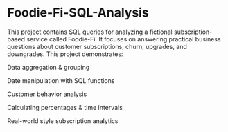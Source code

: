# Foodie-Fi-SQL-Analysis
This project contains SQL queries for analyzing a fictional subscription-based service called Foodie-Fi. It focuses on answering practical business questions about customer subscriptions, churn, upgrades, and downgrades.
This project demonstrates:

Data aggregation & grouping

Date manipulation with SQL functions

Customer behavior analysis

Calculating percentages & time intervals

Real-world style subscription analytics
